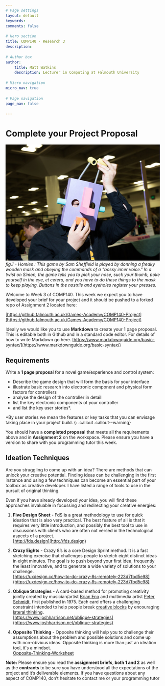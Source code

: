```yaml
---
# Page settings
layout: default
keywords:
comments: false

# Hero section
title: COMP140 - Research 3
description: 

# Author box
author:
    title: Matt Watkins
    description: Lecturer in Computing at Falmouth University

# Micro navigation
micro_nav: true

# Page navigation
page_nav: false
    
---
```

# Complete your Project Proposal

![Homies game](images/gdc-head-control.jpeg)
*fig.1 - Homies :  This game by Sam Sheffield is played by donning a freaky wooden mask and obeying the commands of a "bossy inner voice." In a twist on Simon, the game tells you to pick your nose, suck your thumb, poke yourself in the eye, et cetera, and you have to do these things to the mask to keep playing. Buttons in the nostrils and eyeholes register your presses.*

Welcome to Week 3 of COMP140. This week we expect you to have developed your brief for your project and it should be pushed to a forked repo of Assignment 2 located here:

[https://github.falmouth.ac.uk/Games-Academy/COMP140-Project](https://github.falmouth.ac.uk/Games-Academy/COMP140-Project)

Ideally we would like you to use **Markdown** to create your 1 page proposal. This is editable both in Github and in a standard code editor. For details of how to write Markdown go here.  [https://www.markdownguide.org/basic-syntax/](https://www.markdownguide.org/basic-syntax/)

## Requirements

Write a **1 page proposal** for a novel game/experience and control system:  

-   Describe the game design that will form the basis for your interface
-   illustrate basic research into electronic component and physical form factors for controllers
-   analyse the design of the controller in detail
-   list the key electronic components of your controller
-   and list the key user stories*.  

*By user stories we mean the features or key tasks that you can envisage taking place in your project build.
{: .callout .callout--warning}

You should have a **completed proposal** that meets all the requirements above and in **Assignment 2** on the workspace. Please ensure you have a version to share with you programming tutor this week.

## Ideation Techniques

Are you struggling to come up with an idea? There are methods that can unlock your creative potential. Finding ideas can be challenging in the first instance and using a few techniques can become an essential part of your toolbox as creative developer. I have listed a range of tools to use in the pursuit of original thinking.

Even if you have already developed your idea, you will find these approaches invaluable in focussing and redirecting your creative energies: 

1.  **Five Design Sheet** - FdS is a great methodology to use for quick ideation that is also very practical. The best feature of all is that it requires very little introduction, and possibly the best tool to use in discussions with clients who are often not versed in the technological aspects of a project.  
    [http://fds.design](http://fds.design)
    
3.  **Crazy Eights** - Crazy 8’s is a core Design Sprint method. It is a fast sketching exercise that challenges people to sketch eight distinct ideas in eight minutes. The goal is to push beyond your first idea, frequently the least innovative, and to generate a wide variety of solutions to your challenge.  
    [https://uxdesign.cc/how-to-do-crazy-8s-remotely-223d7fbd5e98](https://uxdesign.cc/how-to-do-crazy-8s-remotely-223d7fbd5e98)
    
4.  **Oblique Strategies** - A card-based method for promoting creativity jointly created by musician/artist [Brian Eno](https://en.wikipedia.org/wiki/Brian_Eno) and multimedia artist [Peter Schmidt](https://en.wikipedia.org/wiki/Peter_Schmidt_(artist)), first published in 1975. Each card offers a challenging constraint intended to help people break [creative blocks](https://en.wikipedia.org/wiki/Writer%27s_block) by encouraging [lateral thinking](https://en.wikipedia.org/wiki/Lateral_thinking).  
    [https://www.joshharrison.net/oblique-strategies](https://www.joshharrison.net/oblique-strategies)
    
5.  **Opposite Thinking** - Opposite thinking will help you to challenge their assumptions about the problem and possible solutions and come up with non-obvious ideas. Opposite thinking is more than just an ideation tool, it's a mindset.  
    [Opposite-Thinking-Worksheet](https://murally.blob.core.windows.net/uploads/falgam7012238/1602750970018.pdf?se=2021-02-07T16:00:00Z&sp=r&sv=2018-03-28&sr=b&rscc=public,%20max-age=600&sig=UGrPcr2enpIyksiDtGvWQVA5Oj2+wTuNYb+Ph+Tfc90=)

**Note:** Please ensure you read the **assignment briefs, both 1 and 2** as well as the **contracts** to be sure you have understood all the expectations of the project and it’s deliverable elements. If you have questions about any aspect of COMP140, don’t hesitate to contact me or your programming tutor
<!--stackedit_data:
eyJoaXN0b3J5IjpbMTIzNjU4MzMwNCwtNzU2ODEyNjkwLDEwNT
U5ODk0MDgsMTEzMzcwNzM3NCwtNTQxNTc1MjM0XX0=
-->
